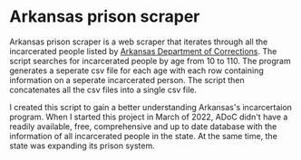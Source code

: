 # Arkansas prison scraper

Arkansas prison scraper is a web scraper that iterates through all the incarcerated people listed by [Arkansas Department of Corrections](https://apps.ark.org/inmate_info/index.php). The script searches for incarcerated people by age from 10 to 110. The program generates a seperate csv file for each age with each row containing information on a seperate incarcerated person. The script then concatenates all the csv files into a single csv file.

I created this script to gain a better understanding Arkansas's incarcertaion program. When I started this project in March of 2022, ADoC didn't have a readily available, free, comprehensive and up to date database with the information of all incarcerated people in the state. At the same time, the state was expanding its prison system. 
